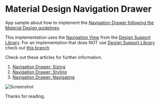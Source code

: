 # Material Design Navigation Drawer

App sample about how to implement the [Navigation Drawer following the Material Design guidelines](https://goo.gl/qpKNsR).

This implementation uses the [Navigation View](https://goo.gl/XwIo9D) from the [Design Support Library](http://goo.gl/GgLTjB).
For an implementation that does NOT use [Design Support Library](http://goo.gl/GgLTjB) check out [this branch](https://goo.gl/etnw5Q)

Check out these articles for further information.

1. [Navigation Drawer: Sizing](http://goo.gl/Zc3kMT)
2. [Navigation Drawer: Styling](http://goo.gl/rTS3MF)
3. [Navigation Drawer: Navigating](https://goo.gl/wjT568)

![Screenshot](https://dl.dropboxusercontent.com/u/83259317/Images/NavDrawer%20-%20Using%20ADSL.png)

Thanks for reading.

